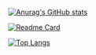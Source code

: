 [![Anurag's GitHub stats](https://github-readme-stats.vercel.app/api?username=mordvinian&count_private=true&show_icons=true&theme=synthwave&include_all_commits=true)](https://github.com/anuraghazra/github-readme-stats)

[![Readme Card](https://github-readme-stats.vercel.app/api/pin/?username=mordvinsky&repo=overload&show_owner=true)](https://github.com/anuraghazra/github-readme-stats)

[![Top Langs](https://github-readme-stats.vercel.app/api/top-langs/?username=mordvinian&langs_count=10)](https://github.com/anuraghazra/github-readme-stats)
